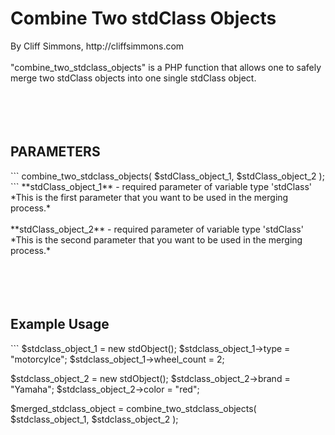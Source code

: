 <h1>Combine Two stdClass Objects</h1>
By Cliff Simmons, http://cliffsimmons.com<br/>
<br/>
"combine_two_stdclass_objects" is a PHP function that allows one to safely merge two stdClass objects into one single stdClass object.<br/>
<br/>
<br/>
<br/>
<br/>
<h2>PARAMETERS</h2>
```
combine_two_stdclass_objects( 
  $stdClass_object_1, 
  $stdClass_object_2
);
```
**stdClass_object_1** - required parameter of variable type 'stdClass'<br/>
*This is the first parameter that you want to be used in the merging process.*<br/>
<br/>
**stdClass_object_2** - required parameter of variable type 'stdClass'<br/>
*This is the second parameter that you want to be used in the merging process.*<br/>
<br/>
<br/>
<br/>
<br/>
<h2>Example Usage</h2>
```
$stdclass_object_1 = new stdObject();
$stdclass_object_1->type = "motorcylce";
$stdclass_object_1->wheel_count = 2;

$stdclass_object_2 = new stdObject();
$stdclass_object_2->brand = "Yamaha";
$stdclass_object_2->color = "red";

$merged_stdclass_object = combine_two_stdclass_objects( $stdclass_object_1, $stdclass_object_2 );
```
